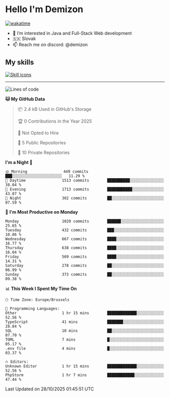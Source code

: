 # Hello I'm Demizon
[![wakatime](https://wakatime.com/badge/user/6ad1949f-d6d7-44f9-9eee-c35e54cc499b.svg)](https://wakatime.com/@6ad1949f-d6d7-44f9-9eee-c35e54cc499b)
- 👀 I’m interested in Java and Full-Stack Web development
- 🇸🇰 Slovak
- 📫 Reach me on discord: @demizon

## My skills
[![Skill icons](https://skillicons.dev/icons?i=java,js,ts,html,css,react,nextjs,tailwind,supabase,py,git,docker,linux,mysql,postgres,mongo&theme=dark)](https://github.com/Demizon3433)

---

<!--START_SECTION:waka-->
![Lines of code](https://img.shields.io/badge/From%20Hello%20World%20I%27ve%20Written-1.4%20million%20lines%20of%20code-blue)

**🐱 My GitHub Data** 

> 📦 2.4 kB Used in GitHub's Storage 
 > 
> 🏆 0 Contributions in the Year 2025
 > 
> 🚫 Not Opted to Hire
 > 
> 📜 5 Public Repositories 
 > 
> 🔑 10 Private Repositories 
 > 
**I'm a Night 🦉** 

```text
🌞 Morning                449 commits         ███░░░░░░░░░░░░░░░░░░░░░░   11.29 % 
🌆 Daytime                1513 commits        ██████████░░░░░░░░░░░░░░░   38.04 % 
🌃 Evening                1713 commits        ███████████░░░░░░░░░░░░░░   43.07 % 
🌙 Night                  302 commits         ██░░░░░░░░░░░░░░░░░░░░░░░   07.59 % 
```
📅 **I'm Most Productive on Monday** 

```text
Monday                   1020 commits        ██████░░░░░░░░░░░░░░░░░░░   25.65 % 
Tuesday                  432 commits         ███░░░░░░░░░░░░░░░░░░░░░░   10.86 % 
Wednesday                667 commits         ████░░░░░░░░░░░░░░░░░░░░░   16.77 % 
Thursday                 638 commits         ████░░░░░░░░░░░░░░░░░░░░░   16.04 % 
Friday                   569 commits         ████░░░░░░░░░░░░░░░░░░░░░   14.31 % 
Saturday                 278 commits         ██░░░░░░░░░░░░░░░░░░░░░░░   06.99 % 
Sunday                   373 commits         ██░░░░░░░░░░░░░░░░░░░░░░░   09.38 % 
```


📊 **This Week I Spent My Time On** 

```text
🕑︎ Time Zone: Europe/Brussels

💬 Programming Languages: 
Other                    1 hr 15 mins        █████████████░░░░░░░░░░░░   52.56 % 
TypeScript               41 mins             ███████░░░░░░░░░░░░░░░░░░   28.84 % 
SQL                      10 mins             ██░░░░░░░░░░░░░░░░░░░░░░░   07.70 % 
TOML                     7 mins              █░░░░░░░░░░░░░░░░░░░░░░░░   05.17 % 
.env file                4 mins              █░░░░░░░░░░░░░░░░░░░░░░░░   03.37 % 

🔥 Editors: 
Unknown Editor           1 hr 15 mins        █████████████░░░░░░░░░░░░   52.56 % 
PhpStorm                 1 hr 7 mins         ████████████░░░░░░░░░░░░░   47.44 % 
```


 Last Updated on 28/10/2025 01:45:51 UTC
<!--END_SECTION:waka-->

